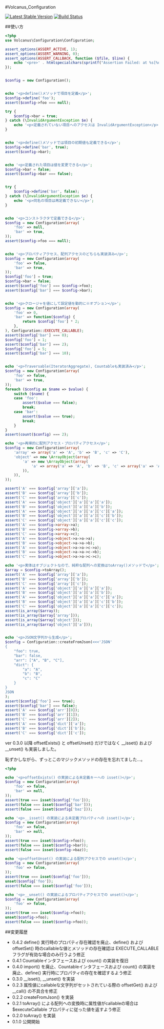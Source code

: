 #Volcanus_Configuration

[![Latest Stable Version](https://poser.pugx.org/volcanus/configuration/v/stable.png)](https://packagist.org/packages/volcanus/configuration)
[![Build Status](https://travis-ci.org/k-holy/volcanus-configuration.png?branch=master)](https://travis-ci.org/k-holy/volcanus-configuration)

##使い方

```php
<?php
use Volcanus\Configuration\Configuration;

assert_options(ASSERT_ACTIVE, 1);
assert_options(ASSERT_WARNING, 0);
assert_options(ASSERT_CALLBACK, function ($file, $line) {
    echo '<pre>' . htmlspecialchars(sprintf("Assertion Failed: at %s[%d]\n", $file, $line)) . '</pre>';
});


$config = new Configuration();


echo '<p>define()メソッドで項目を定義</p>';
$config->define('foo');
assert($config->foo === null);

try {
    $config->bar = true;
} catch (\InvalidArgumentException $e) {
    echo '<p>定義されていない項目へのアクセスは InvalidArgumentException</p>';
}


echo '<p>define()メソッドでは項目の初期値も定義できる</p>';
$config->define('bar', true);
assert($config->bar);


echo '<p>定義された項目は値を変更できる</p>';
$config->bar = false;
assert($config->bar === false);


try {
    $config->define('bar', false);
} catch (\InvalidArgumentException $e) {
    echo '<p>同名の項目は再定義できない</p>';
}


echo '<p>コンストラクタで定義できる</p>';
$config = new Configuration(array(
    'foo' => null,
    'bar' => true,
));
assert($config->foo === null);


echo '<p>プロパティアクセス、配列アクセスのどちらも実装済み</p>';
$config = new Configuration(array(
    'foo' => false,
    'bar' => true,
));
$config['foo'] = true;
$config->bar = false;
assert($config['foo'] === $config->foo);
assert($config['bar'] === $config->bar);


echo '<p>クロージャを値にして設定値を動的に※オプション</p>';
$config = new Configuration(array(
    'foo' => 0,
    'bar' => function($config) {
        return $config['foo'] * 2;
    },
), Configuration::EXECUTE_CALLABLE);
assert($config['bar'] === 0);
$config['foo'] = 1;
assert($config['bar'] === 2);
$config['foo'] = 5;
assert($config['bar'] === 10);


echo '<p>Traversable(IteratorAggregate), Countableも実装済み</p>';
$config = new Configuration(array(
    'foo' => false,
    'bar' => true,
));
foreach ($config as $name => $value) {
    switch ($name) {
    case 'foo':
        assert($value === false);
        break;
    case 'bar':
        assert($value === true);
        break;
    }
}
assert(count($config) === 2);

echo '<p>再帰的に配列アクセス・プロパティアクセス</p>';
$config = new Configuration(array(
    'array' => array('a' => 'A', 'b' => 'B', 'c' => 'C'),
    'object' => new \ArrayObject(array(
        'a' => new \ArrayObject(array(
            'a' => array('a' => 'A', 'b' => 'B', 'c' => array('a' => 'A', 'b' => 'B', 'c'=> 'C')),
        )),
    )),
));

assert('A' === $config['array']['a']);
assert('B' === $config['array']['b']);
assert('C' === $config['array']['c']);
assert('A' === $config['object']['a']['a']['a']);
assert('B' === $config['object']['a']['a']['b']);
assert('A' === $config['object']['a']['a']['c']['a']);
assert('B' === $config['object']['a']['a']['c']['b']);
assert('C' === $config['object']['a']['a']['c']['c']);
assert('A' === $config->array->a);
assert('B' === $config->array->b);
assert('C' === $config->array->c);
assert('A' === $config->object->a->a->a);
assert('B' === $config->object->a->a->b);
assert('A' === $config->object->a->a->c->a);
assert('B' === $config->object->a->a->c->b);
assert('C' === $config->object->a->a->c->c);

echo '<p>実体はオブジェクトなので、純粋な配列への変換はtoArray()メソッドで</p>';
$array = $config->toArray();
assert('A' === $config['array']['a']);
assert('B' === $config['array']['b']);
assert('C' === $config['array']['c']);
assert('A' === $config['object']['a']['a']['a']);
assert('B' === $config['object']['a']['a']['b']);
assert('A' === $config['object']['a']['a']['c']['a']);
assert('B' === $config['object']['a']['a']['c']['b']);
assert('C' === $config['object']['a']['a']['c']['c']);
assert(is_array($array));
assert(is_array($array['array']));
assert(is_array($array['object']));
assert(is_array($array['object']['a']));


echo '<p>JSON文字列から生成</p>';
$config = Configuration::createFromJson(<<<'JSON'
{
    "foo": true,
    "bar": false,
    "arr": ["A", "B", "C"],
    "dict": {
        "a": "A",
        "b": "B",
        "c": "C"
    }
}
JSON
);
assert($config['foo'] === true);
assert($config['bar'] === false);
assert('A' === $config['arr'][0]);
assert('B' === $config['arr'][1]);
assert('C' === $config['arr'][2]);
assert('A' === $config['dict']['a']);
assert('B' === $config['dict']['b']);
assert('C' === $config['dict']['c']);
```

ver 0.3.0 以降 offsetExists() と offsetUnset() だけではなく __isset() および __unset() も実装しました。

恥ずかしながら、ずっとこのマジックメソッドの存在を忘れてました…。

```php
<?php

echo '<p>offsetExists() の実装による未定義キーへの isset()</p>';
$config = new Configuration(array(
    'foo' => false,
    'bar' => null,
));
assert(true === isset($config['foo']));
assert(false === isset($config['bar']));
assert(false === isset($config['baz']));

echo '<p>__isset() の実装による未定義プロパティへの isset()</p>';
$config = new Configuration(array(
    'foo' => false,
    'bar' => null,
));
assert(true === isset($config->foo));
assert(false === isset($config->bar));
assert(false === isset($config->baz));

echo '<p>offsetUnset() の実装による配列アクセスでの unset()</p>';
$config = new Configuration(array(
    'foo' => false,
));
assert(true === isset($config['foo']));
unset($config['foo']);
assert(false === isset($config['foo']));

echo '<p>__unset() の実装によるプロパティアクセスでの unset()</p>';
$config = new Configuration(array(
    'foo' => false,
));
assert(true === isset($config->foo));
unset($config->foo);
assert(false === isset($config->foo));
```

##変更履歴

* 0.4.2 define() 実行時のプロパティ存在確認を廃止、define() および offsetSet() 時のcallableな値とメソッドの存在確認は EXECUTE_CALLABLE フラグが有効な場合のみ行うよう修正
* 0.4.1 Countableインタフェースおよび count() の実装を復旧
* 0.4.0 import() を廃止、Countableインタフェースおよび count() の実装を廃止、define() 実行時にプロパティの存在を確認するよう修正
* 0.3.0 __isset(), __unset() を実装
* 0.2.3 属性値にcallableな文字列がセットされている際の offsetGet() および __call() の不具合を修正
* 0.2.2 createFromJson() を実装
* 0.2.1 toArray() による配列への変換時に属性値がcallableの場合は $executeCallable プロパティに従った値を返すよう修正
* 0.2.0 toArray() を実装
* 0.1.0 公開開始
